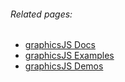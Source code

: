 ###### Related pages:

* [graphicsJS Docs](http://minodisk.github.com/graphics-js/docs/)
* [graphicsJS Examples](http://minodisk.github.com/graphics-js/examples/)
* [graphicsJS Demos](http://minodisk.github.com/graphics-js/demos/)
